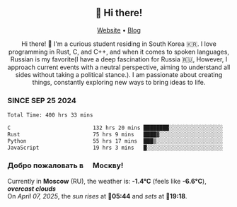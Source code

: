 <h2 align="center">👋 Hi there!</h2>
<p align="center">
  <a href="https://urdekcah.ru">Website</a> •
  <a href="https://urdekcah.blog">Blog</a>
</p>

<p align="center">
  Hi there! 👋 I'm a curious student residing in South Korea 🇰🇷. I love programming in Rust, C, and C++, and when it comes to spoken languages, Russian is my favorite(I have a deep fascination for Russia 🇷🇺, However, I approach current events with a neutral perspective, aiming to understand all sides without taking a political stance.). I am passionate about creating things, constantly exploring new ways to bring ideas to life.
</p>

### SINCE SEP 25 2024
<!--START_SECTION:waka-->
<!--LAST_WAKA_UPDATE:2025-04-06 18:08:13-->
```txt
Total Time: 400 hrs 33 mins

C                          132 hrs 20 mins ████████░░░░░░░░░░░░░░░░░   32.14 %
Rust                       75 hrs 9 mins   ████▓░░░░░░░░░░░░░░░░░░░░   18.26 %
Python                     55 hrs 17 mins  ███▒░░░░░░░░░░░░░░░░░░░░░   13.43 %
JavaScript                 19 hrs 3 mins   █░░░░░░░░░░░░░░░░░░░░░░░░   04.63 %
```
<!--END_SECTION:waka-->

<h3>Добро пожаловать в <img src="https://cdn-icons-png.flaticon.com/512/197/197408.png" width="13"/> Москву!</h3>

<!--START_SECTION:weather:moscow-->
<!--LAST_WEATHER_UPDATE:2025-04-07 06:10:30-->
Currently in **Moscow** (RU), the weather is: **-1.4°C** (feels like **-6.6°C**), ***overcast clouds***<br/>
On *April 07, 2025*, the *sun rises* at 🌅**05:44** and *sets* at 🌇**19:18**.
<!--END_SECTION:weather-->
